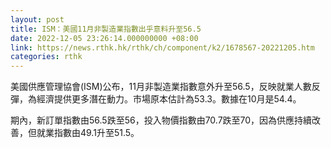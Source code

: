 ```yaml
---
layout: post
title: ISM：美國11月非製造業指數出乎意料升至56.5
date: 2022-12-05 23:26:14.000000000 +08:00
link: https://news.rthk.hk/rthk/ch/component/k2/1678567-20221205.htm
categories: rthk
---
```


美國供應管理協會(ISM)公布，11月非製造業指數意外升至56.5，反映就業人數反彈，為經濟提供更多潛在動力。市場原本估計為53.3。數據在10月是54.4。

期內，新訂單指數由56.5跌至56，投入物價指數由70.7跌至70，因為供應持續改善，但就業指數由49.1升至51.5。

